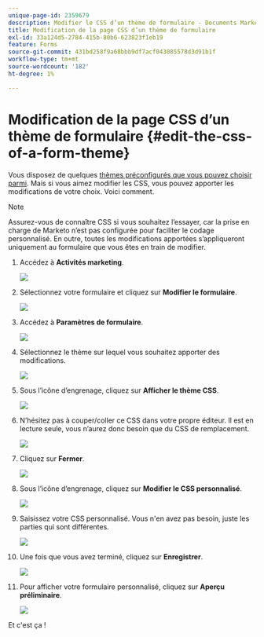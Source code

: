 ```yaml
---
unique-page-id: 2359679
description: Modifier le CSS d’un thème de formulaire - Documents Marketo - Documentation du produit
title: Modification de la page CSS d’un thème de formulaire
exl-id: 33a124d5-2784-415b-80b6-623823f1eb19
feature: Forms
source-git-commit: 431bd258f9a68bbb9df7acf043085578d3d91b1f
workflow-type: tm+mt
source-wordcount: '182'
ht-degree: 1%

---
```


# Modification de la page CSS d’un thème de formulaire {#edit-the-css-of-a-form-theme}

Vous disposez de quelques [thèmes préconfigurés que vous pouvez choisir parmi](/help/marketo/product-docs/demand-generation/forms/creating-a-form/select-a-form-theme.md). Mais si vous aimez modifier les CSS, vous pouvez apporter les modifications de votre choix. Voici comment.

>[!NOTE]
>
>Assurez-vous de connaître CSS si vous souhaitez l’essayer, car la prise en charge de Marketo n’est pas configurée pour faciliter le codage personnalisé. En outre, toutes les modifications apportées s’appliqueront uniquement au formulaire que vous êtes en train de modifier.

1. Accédez à **Activités marketing**.

   ![](assets/login-marketing-activities-5.png)

1. Sélectionnez votre formulaire et cliquez sur **Modifier le formulaire**.

   ![](assets/image2014-9-15-14-3a37-3a7.png)

1. Accédez à **Paramètres de formulaire**.

   ![](assets/image2014-9-15-14-3a37-3a42.png)

1. Sélectionnez le thème sur lequel vous souhaitez apporter des modifications.

   ![](assets/image2014-9-15-14-3a37-3a54.png)

1. Sous l’icône d’engrenage, cliquez sur **Afficher le thème CSS**.

   ![](assets/image2014-9-15-14-3a38-3a18.png)

1. N’hésitez pas à couper/coller ce CSS dans votre propre éditeur. Il est en lecture seule, vous n’aurez donc besoin que du CSS de remplacement.

   ![](assets/image2014-9-15-14-3a38-3a29.png)

1. Cliquez sur **Fermer**.

   ![](assets/image2014-9-15-14-3a38-3a46.png)

1. Sous l’icône d’engrenage, cliquez sur **Modifier le CSS personnalisé**.

   ![](assets/image2014-9-15-14-3a39-3a5.png)

1. Saisissez votre CSS personnalisé. Vous n&#39;en avez pas besoin, juste les parties qui sont différentes.

   ![](assets/image2014-9-15-14-3a39-3a21.png)

1. Une fois que vous avez terminé, cliquez sur **Enregistrer**.

   ![](assets/image2014-9-15-14-3a39-3a30.png)

1. Pour afficher votre formulaire personnalisé, cliquez sur **Aperçu préliminaire**.

   ![](assets/image2014-9-15-14-3a39-3a50.png)

Et c&#39;est ça !
